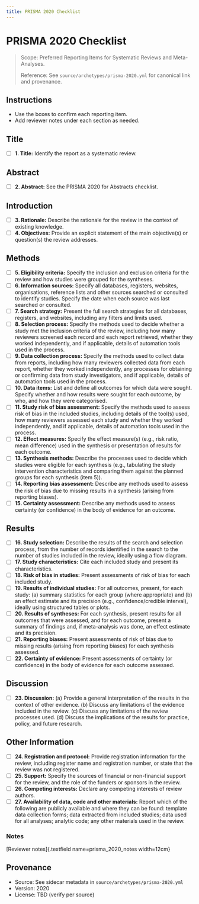 ```yaml
---
title: PRISMA 2020 Checklist
---
```


# PRISMA 2020 Checklist

> Scope: Preferred Reporting Items for Systematic Reviews and Meta-Analyses.
>
> Reference: See `source/archetypes/prisma-2020.yml` for canonical link and provenance.

## Instructions
- Use the boxes to confirm each reporting item.
- Add reviewer notes under each section as needed.

## Title

- [ ] **1. Title:** Identify the report as a systematic review.

## Abstract

- [ ] **2. Abstract:** See the PRISMA 2020 for Abstracts checklist.

## Introduction

- [ ] **3. Rationale:** Describe the rationale for the review in the context of existing knowledge.
- [ ] **4. Objectives:** Provide an explicit statement of the main objective(s) or question(s) the review addresses.

## Methods

- [ ] **5. Eligibility criteria:** Specify the inclusion and exclusion criteria for the review and how studies were grouped for the syntheses.
- [ ] **6. Information sources:** Specify all databases, registers, websites, organisations, reference lists and other sources searched or consulted to identify studies. Specify the date when each source was last searched or consulted.
- [ ] **7. Search strategy:** Present the full search strategies for all databases, registers, and websites, including any filters and limits used.
- [ ] **8. Selection process:** Specify the methods used to decide whether a study met the inclusion criteria of the review, including how many reviewers screened each record and each report retrieved, whether they worked independently, and if applicable, details of automation tools used in the process.
- [ ] **9. Data collection process:** Specify the methods used to collect data from reports, including how many reviewers collected data from each report, whether they worked independently, any processes for obtaining or confirming data from study investigators, and if applicable, details of automation tools used in the process.
- [ ] **10. Data items:** List and define all outcomes for which data were sought. Specify whether and how results were sought for each outcome, by who, and how they were categorised.
- [ ] **11. Study risk of bias assessment:** Specify the methods used to assess risk of bias in the included studies, including details of the tool(s) used, how many reviewers assessed each study and whether they worked independently, and if applicable, details of automation tools used in the process.
- [ ] **12. Effect measures:** Specify the effect measure(s) (e.g., risk ratio, mean difference) used in the synthesis or presentation of results for each outcome.
- [ ] **13. Synthesis methods:** Describe the processes used to decide which studies were eligible for each synthesis (e.g., tabulating the study intervention characteristics and comparing them against the planned groups for each synthesis (item 5)).
- [ ] **14. Reporting bias assessment:** Describe any methods used to assess the risk of bias due to missing results in a synthesis (arising from reporting biases).
- [ ] **15. Certainty assessment:** Describe any methods used to assess certainty (or confidence) in the body of evidence for an outcome.

## Results

- [ ] **16. Study selection:** Describe the results of the search and selection process, from the number of records identified in the search to the number of studies included in the review, ideally using a flow diagram.
- [ ] **17. Study characteristics:** Cite each included study and present its characteristics.
- [ ] **18. Risk of bias in studies:** Present assessments of risk of bias for each included study.
- [ ] **19. Results of individual studies:** For all outcomes, present, for each study: (a) summary statistics for each group (where appropriate) and (b) an effect estimate and its precision (e.g., confidence/credible interval), ideally using structured tables or plots.
- [ ] **20. Results of syntheses:** For each synthesis, present results for all outcomes that were assessed, and for each outcome, present a summary of findings and, if meta-analysis was done, an effect estimate and its precision.
- [ ] **21. Reporting biases:** Present assessments of risk of bias due to missing results (arising from reporting biases) for each synthesis assessed.
- [ ] **22. Certainty of evidence:** Present assessments of certainty (or confidence) in the body of evidence for each outcome assessed.

## Discussion

- [ ] **23. Discussion:** (a) Provide a general interpretation of the results in the context of other evidence. (b) Discuss any limitations of the evidence included in the review. (c) Discuss any limitations of the review processes used. (d) Discuss the implications of the results for practice, policy, and future research.

## Other Information

- [ ] **24. Registration and protocol:** Provide registration information for the review, including register name and registration number, or state that the review was not registered.
- [ ] **25. Support:** Specify the sources of financial or non-financial support for the review, and the role of the funders or sponsors in the review.
- [ ] **26. Competing interests:** Declare any competing interests of review authors.
- [ ] **27. Availability of data, code and other materials:** Report which of the following are publicly available and where they can be found: template data collection forms; data extracted from included studies; data used for all analyses; analytic code; any other materials used in the review.

### Notes
[Reviewer notes]{.textfield name=prisma_2020_notes width=12cm}

## Provenance
- Source: See sidecar metadata in `source/archetypes/prisma-2020.yml`
- Version: 2020
- License: TBD (verify per source)
